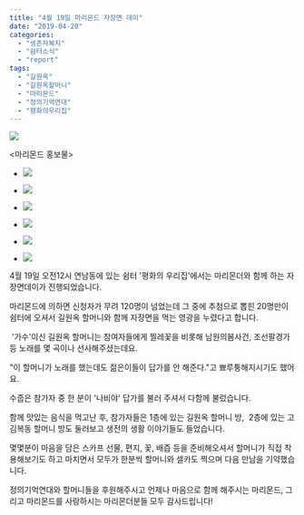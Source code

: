 ```yaml
---
title: "4월 19일 마리몬드 자장면 데이"
date: "2019-04-20"
categories: 
  - "생존자복지"
  - "쉼터소식"
  - "report"
tags: 
  - "길원옥"
  - "길원옥할머니"
  - "마리몬드"
  - "정의기억연대"
  - "평화의우리집"
---
```


![](https://womenandwar.net/kr/wp-content/uploads/2019/04/temp_15540938138358444.jpg)

<마리몬드 홍보물>

- ![](https://womenandwar.net/kr/wp-content/uploads/2019/04/20190419_115549-1024x768.jpg)
    
- ![](https://womenandwar.net/kr/wp-content/uploads/2019/04/20190419_123714_HDR-1024x768.jpg)
    
- ![](https://womenandwar.net/kr/wp-content/uploads/2019/04/20190419_131207_HDR-1024x768.jpg)
    
- ![](https://womenandwar.net/kr/wp-content/uploads/2019/04/20190419_131649_HDR-1024x768.jpg)
    
- ![](https://womenandwar.net/kr/wp-content/uploads/2019/04/20190419_135553_HDR-1024x768.jpg)
    
- ![](https://womenandwar.net/kr/wp-content/uploads/2019/04/20190419_120002_HDR-1024x768.jpg)
    

4월 19일 오전12시 연남동에 있는 쉼터 '평화의 우리집'에서는 마리몬더와 함께 하는 자장면데이가 진행되었습니다. 

마리몬드에 의하면 신청자가 무려 120명이 넘었는데 그 중에 추첨으로 뽑힌 20명만이 쉼터에 오셔서 길원옥 할머니와 함께 자장면을 먹는 영광을 누렸다고 합니다.

 '가수'이신 길원옥 할머니는 참여자들에게 찔레꽃을 비롯해 남원의봄사건, 조선팔경가 등 노래를 몇 곡이나 선사해주셨는데요.

"이 할머니가 노래를 했는데도 젊은이들이 답가를 안 해준다."고 뾰루퉁해지시기도 했어요.

수줍은 참가자 중 한 분이 '나비야' 답가를 불러 주셔서 다함께 불렀습니다.

함께 맛있는 음식을 먹고난 후, 참가자들은 1층에 있는 길원옥 할머니 방,  2층에 있는 고 김복동 할머니 방도 둘러보고 생전의 생활 이야기들도 들었습니다.

몇몇분이 마음을 담은 스카프 선물, 편지, 꽃, 배즙 등을 준비해오셔서 할머니가 직접 착용해보기도 하고 마치면서 모두가 한분씩 할머니와 셀카도 찍으며 다음 만남을 기약했습니다.

정의기억연대와 할머니들을 후원해주시고 언제나 마음으로 함께 해주시는 마리몬드, 그리고 마리몬드를 사랑하시는 마리몬더분들 모두 감사드립니다!
